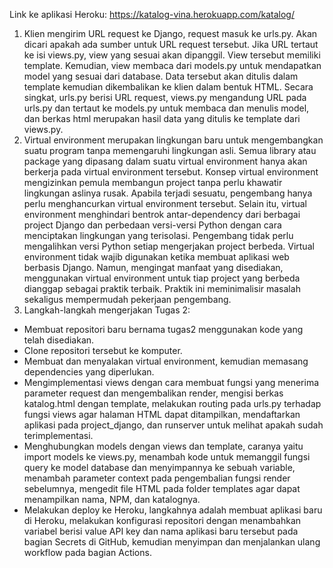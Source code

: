 Link ke aplikasi Heroku: https://katalog-vina.herokuapp.com/katalog/

1.	Klien mengirim URL request ke Django, request masuk ke urls.py. Akan dicari apakah ada sumber untuk URL request tersebut. Jika URL tertaut ke isi views.py, view yang sesuai akan dipanggil. View tersebut memiliki template. Kemudian, view membaca dari models.py untuk mendapatkan model yang sesuai dari database. Data tersebut akan ditulis dalam template kemudian dikembalikan ke klien dalam bentuk HTML. Secara singkat, urls.py berisi URL request, views.py mengandung URL pada urls.py dan tertaut ke models.py untuk membaca dan menulis model, dan berkas html merupakan hasil data yang ditulis ke template dari views.py.
2.	Virtual environment merupakan lingkungan baru untuk mengembangkan suatu program tanpa memengaruhi lingkungan asli. Semua library atau package yang dipasang dalam suatu virtual environment hanya akan berkerja pada virtual environment tersebut. Konsep virtual environment mengizinkan pemula membangun project tanpa perlu khawatir lingkungan aslinya rusak. Apabila terjadi sesuatu, pengembang hanya perlu menghancurkan virtual environment tersebut. Selain itu, virtual environment menghindari bentrok antar-dependency dari berbagai project Django dan perbedaan versi-versi Python dengan cara menciptakan lingkungan yang terisolasi. Pengembang tidak perlu mengalihkan versi Python setiap mengerjakan project berbeda.
Virtual environment tidak wajib digunakan ketika membuat aplikasi web berbasis Django. Namun, mengingat manfaat yang disediakan, menggunakan virtual environment untuk tiap project yang berbeda dianggap sebagai praktik terbaik. Praktik ini meminimalisir masalah sekaligus mempermudah pekerjaan pengembang.
3.	Langkah-langkah mengerjakan Tugas 2:
-	Membuat repositori baru bernama tugas2 menggunakan kode yang telah disediakan.
-	Clone repositori tersebut ke komputer.
-	Membuat dan menyalakan virtual environment, kemudian memasang dependencies yang diperlukan.
-	Mengimplementasi views dengan cara membuat fungsi yang menerima parameter request dan mengembalikan render, mengisi berkas katalog.html dengan template, melakukan routing pada urls.py terhadap fungsi views agar halaman HTML dapat ditampilkan, mendaftarkan aplikasi pada project_django, dan runserver untuk melihat apakah sudah terimplementasi.
-	Menghubungkan models dengan views dan template, caranya yaitu import models ke views.py, menambah kode untuk memanggil fungsi query ke model database dan menyimpannya ke sebuah variable, menambah parameter context pada pengembalian fungsi render sebelumnya, mengedit file HTML pada folder templates agar dapat menampilkan nama, NPM, dan katalognya.
-	Melakukan deploy ke Heroku, langkahnya adalah membuat aplikasi baru di Heroku, melakukan konfigurasi repositori dengan menambahkan variabel berisi value API key dan nama aplikasi baru tersebut pada bagian Secrets di GitHub, kemudian menyimpan dan menjalankan ulang workflow pada bagian Actions.